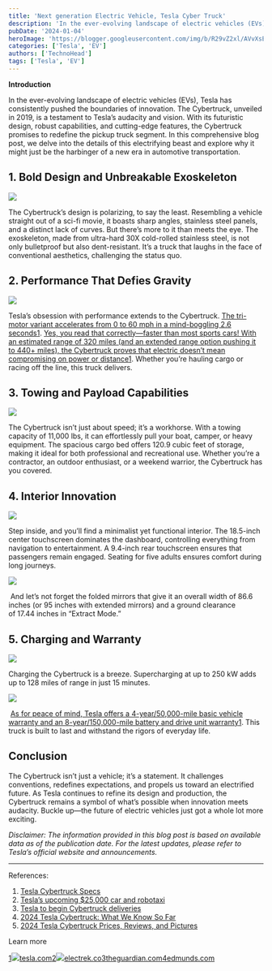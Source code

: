 ```yaml
---
title: 'Next generation Electric Vehicle, Tesla Cyber Truck'
description: 'In the ever-evolving landscape of electric vehicles (EVs), Tesla has consistently pushed the boundaries of innovation.'
pubDate: '2024-01-04'
heroImage: 'https://blogger.googleusercontent.com/img/b/R29vZ2xl/AVvXsEgx5RltfvYcKN7caJQUkhFIXnXpaVOwvriYeRrKD9xtcwNOjSOkAdhOrEk-M5oEAtQrt4Z3dgUzeE3XgwfUBmYyM38hLlu8ul5DFvyYTz5W__LVa2weMpLY2BBPfHqndwa5J9g05TG5C3vW8U7jVX5cb-h2LQrZWqj8_mvau06ECI9OQousUmDKvrc5PhQ/s1200/cybertruck-flip-la-1574556398%20(1).jpg'
categories: ['Tesla', 'EV']
authors: ['TechnoHead']
tags: ['Tesla', 'EV']
---
```





**Introduction**

In the ever-evolving landscape of electric vehicles (EVs), Tesla has consistently pushed the boundaries of innovation. The Cybertruck, unveiled in 2019, is a testament to Tesla’s audacity and vision. With its futuristic design, robust capabilities, and cutting-edge features, the Cybertruck promises to redefine the pickup truck segment. In this comprehensive blog post, we delve into the details of this electrifying beast and explore why it might just be the harbinger of a new era in automotive transportation.

  

**1\. Bold Design and Unbreakable Exoskeleton**
-----------------------------------------------

[![](https://blogger.googleusercontent.com/img/b/R29vZ2xl/AVvXsEjZMOL26juPSlezSNm9igD52djEMGOOJJRrcNuK0b03V1HYH3ETRY8LZgUzXYxOq9fACbagATatF8A-c_LvcXJAwj9b9l8ftCGxJnCLbLg5pCn0BbSXahtSqYExbjveZQ9DqCTNJyc02mqf2tsZcA8DFAgXhctjacCiUt6WjD8a_OYnATWmG8JMFiGX4lA/w640-h320/structure.jpg)](https://blogger.googleusercontent.com/img/b/R29vZ2xl/AVvXsEjZMOL26juPSlezSNm9igD52djEMGOOJJRrcNuK0b03V1HYH3ETRY8LZgUzXYxOq9fACbagATatF8A-c_LvcXJAwj9b9l8ftCGxJnCLbLg5pCn0BbSXahtSqYExbjveZQ9DqCTNJyc02mqf2tsZcA8DFAgXhctjacCiUt6WjD8a_OYnATWmG8JMFiGX4lA/s600/structure.jpg)

  

The Cybertruck’s design is polarizing, to say the least. Resembling a vehicle straight out of a sci-fi movie, it boasts sharp angles, stainless steel panels, and a distinct lack of curves. But there’s more to it than meets the eye. The exoskeleton, made from ultra-hard 30X cold-rolled stainless steel, is not only bulletproof but also dent-resistant. It’s a truck that laughs in the face of conventional aesthetics, challenging the status quo.

**2\. Performance That Defies Gravity**
---------------------------------------

[![](https://blogger.googleusercontent.com/img/b/R29vZ2xl/AVvXsEgejmPbQ6sUhcFlyn8HkG9-22EqNUXQ4CBT9veVOsRaAaMBGaCluuN-6m8SyMSUm6zTYI4XO87DK1CXm7a_R63hzf8YjzAbVjOcKPSmbm941FN-1KsVIVRuOR8eBMZfzctesoGQeWpc4p2KivDD0HKTmwoDLGuH0kZRzUOpEw58OTq8Jd8WvdRp6W83SNQ/w640-h360/unplugged-performance-tesla-cybertruck-invincible-image-9-1-656ac25757b94.jpg)](https://blogger.googleusercontent.com/img/b/R29vZ2xl/AVvXsEgejmPbQ6sUhcFlyn8HkG9-22EqNUXQ4CBT9veVOsRaAaMBGaCluuN-6m8SyMSUm6zTYI4XO87DK1CXm7a_R63hzf8YjzAbVjOcKPSmbm941FN-1KsVIVRuOR8eBMZfzctesoGQeWpc4p2KivDD0HKTmwoDLGuH0kZRzUOpEw58OTq8Jd8WvdRp6W83SNQ/s1200/unplugged-performance-tesla-cybertruck-invincible-image-9-1-656ac25757b94.jpg)

  

Tesla’s obsession with performance extends to the Cybertruck. [The tri-motor variant accelerates from 0 to 60 mph in a mind-boggling 2.6 seconds](https://www.tesla.com/cybertruck)[1](https://www.tesla.com/cybertruck). [Yes, you read that correctly—faster than most sports cars! With an estimated range of 320 miles (and an extended range option pushing it to 440+ miles), the Cybertruck proves that electric doesn’t mean compromising on power or distance](https://www.tesla.com/cybertruck)[1](https://www.tesla.com/cybertruck). Whether you’re hauling cargo or racing off the line, this truck delivers.

**3\. Towing and Payload Capabilities**
---------------------------------------

[![](https://blogger.googleusercontent.com/img/b/R29vZ2xl/AVvXsEgPOaBWiQjnAhFR69Zf_CkqYlEUDvGnCONeJAO7wpm5b3Omy39ct-BbWzNaGiwcx9ve_QZ6UwrXQ99Htr0Wb8IPqqJdtauoGhn3GIw4Fa0E1o8ZvhIN1LZUlYzq_d1i3YmVOaKeGtumV2GJTdUD6WVDDooui3xOP1CfMWFHeKY8AaBo7j78HcrMHpljZ2Q/w640-h427/ScreenShot2023-10-05at12.21.01AM.webp)](https://blogger.googleusercontent.com/img/b/R29vZ2xl/AVvXsEgPOaBWiQjnAhFR69Zf_CkqYlEUDvGnCONeJAO7wpm5b3Omy39ct-BbWzNaGiwcx9ve_QZ6UwrXQ99Htr0Wb8IPqqJdtauoGhn3GIw4Fa0E1o8ZvhIN1LZUlYzq_d1i3YmVOaKeGtumV2GJTdUD6WVDDooui3xOP1CfMWFHeKY8AaBo7j78HcrMHpljZ2Q/s1200/ScreenShot2023-10-05at12.21.01AM.webp)

  

The Cybertruck isn’t just about speed; it’s a workhorse. With a towing capacity of 11,000 lbs, it can effortlessly pull your boat, camper, or heavy equipment. The spacious cargo bed offers 120.9 cubic feet of storage, making it ideal for both professional and recreational use. Whether you’re a contractor, an outdoor enthusiast, or a weekend warrior, the Cybertruck has you covered.

**4\. Interior Innovation**
---------------------------

[![](https://blogger.googleusercontent.com/img/b/R29vZ2xl/AVvXsEjknTmdZHduY1TpDqspvUua6cKVsT_QR8H-q2nHDW5RRrs6kKciGn1KTAK1kxrZTTH6-2kMOUiNbD-MzrqpmjTUSBYqNH5C9Vd2SrFwOx9y9sMpja8DB-gZyCIsUY_FNKIkM0C_iun5-Dl_S1iksyRTl7E4X3CFRXfGWrkSA3vWCuAhpnN86AVWPgPbDCo/w640-h494/tesla-cybertruck-interior-front-seat-infotainment-ui-small.jpg)](https://blogger.googleusercontent.com/img/b/R29vZ2xl/AVvXsEjknTmdZHduY1TpDqspvUua6cKVsT_QR8H-q2nHDW5RRrs6kKciGn1KTAK1kxrZTTH6-2kMOUiNbD-MzrqpmjTUSBYqNH5C9Vd2SrFwOx9y9sMpja8DB-gZyCIsUY_FNKIkM0C_iun5-Dl_S1iksyRTl7E4X3CFRXfGWrkSA3vWCuAhpnN86AVWPgPbDCo/s1263/tesla-cybertruck-interior-front-seat-infotainment-ui-small.jpg)

  

Step inside, and you’ll find a minimalist yet functional interior. The 18.5-inch center touchscreen dominates the dashboard, controlling everything from navigation to entertainment. A 9.4-inch rear touchscreen ensures that passengers remain engaged. Seating for five adults ensures comfort during long journeys.

  

[![](https://blogger.googleusercontent.com/img/b/R29vZ2xl/AVvXsEigr5g4hC7bK3wJveGJOfdN13wMVp1HuWV4jlcC9oZDWc_MYYea_SLQn3X4Tw9_OphFN9TLav9b9A2YgPgASnPDuLO5JA-vDfJ_xSnBW2CRok-WvkhUPSBxV8BZ_2PJAI33eETkA8cv6sDk5jyWciM-PttYnRBkgZvxNTS9bw1CZtXnlWQeOtuhf_q3LgE/w640-h427/2024-tesla-cybertruck-second-row-seats-carbuzz-1206249.jpg)](https://blogger.googleusercontent.com/img/b/R29vZ2xl/AVvXsEigr5g4hC7bK3wJveGJOfdN13wMVp1HuWV4jlcC9oZDWc_MYYea_SLQn3X4Tw9_OphFN9TLav9b9A2YgPgASnPDuLO5JA-vDfJ_xSnBW2CRok-WvkhUPSBxV8BZ_2PJAI33eETkA8cv6sDk5jyWciM-PttYnRBkgZvxNTS9bw1CZtXnlWQeOtuhf_q3LgE/s840/2024-tesla-cybertruck-second-row-seats-carbuzz-1206249.jpg)

  

  

  

 And let’s not forget the folded mirrors that give it an overall width of 86.6 inches (or 95 inches with extended mirrors) and a ground clearance of 17.44 inches in “Extract Mode.”

**5\. Charging and Warranty**
-----------------------------

  

[![](https://blogger.googleusercontent.com/img/b/R29vZ2xl/AVvXsEgKA7Z_sBcqPMW0ntPjZ6d8XlS_2oXb0LJqk2FIA9NqXzwhEzyFHddEf8P4ECNoiESJKi-KAxUEj390cPqA8VT7D-DdtptdvI1Ciy2H5Gw5vQh_nxciSIQ00QXCS9kHqlHXOMu6_yyp3Wo7-S_DYMmmglb7DjBWVLkXtxG9bwgbDwmJnqvCX4ZAHLZ3pDA/w640-h360/tesla-cybertruck-charging-inlet-source-ryanzohoury-twitter.jpg)](https://blogger.googleusercontent.com/img/b/R29vZ2xl/AVvXsEgKA7Z_sBcqPMW0ntPjZ6d8XlS_2oXb0LJqk2FIA9NqXzwhEzyFHddEf8P4ECNoiESJKi-KAxUEj390cPqA8VT7D-DdtptdvI1Ciy2H5Gw5vQh_nxciSIQ00QXCS9kHqlHXOMu6_yyp3Wo7-S_DYMmmglb7DjBWVLkXtxG9bwgbDwmJnqvCX4ZAHLZ3pDA/s1920/tesla-cybertruck-charging-inlet-source-ryanzohoury-twitter.jpg)

  

  

Charging the Cybertruck is a breeze. Supercharging at up to 250 kW adds up to 128 miles of range in just 15 minutes.

  

[![](https://blogger.googleusercontent.com/img/b/R29vZ2xl/AVvXsEg02sIYLcE_J87S_36C2Jb5hl3TUa25SU-s1rqiEJznQ2TdEBznsEsjCF5ab-3XzhL1aczYW8SGXBiFCRgFhpLq50Qu0wXH9etsnTxQGjxGzV9guhvVCihHAGm-YF7Fc5_pehiA3YA8ivwQHffFtzKWwXasxFrp_akNGwJDIb3Ys7FkNH-ZnZVx9QZYQ7Q/w640-h360/New-Battery-Pack-Tesla-Battery-Day-Watermarked.jpg)](https://blogger.googleusercontent.com/img/b/R29vZ2xl/AVvXsEg02sIYLcE_J87S_36C2Jb5hl3TUa25SU-s1rqiEJznQ2TdEBznsEsjCF5ab-3XzhL1aczYW8SGXBiFCRgFhpLq50Qu0wXH9etsnTxQGjxGzV9guhvVCihHAGm-YF7Fc5_pehiA3YA8ivwQHffFtzKWwXasxFrp_akNGwJDIb3Ys7FkNH-ZnZVx9QZYQ7Q/s1900/New-Battery-Pack-Tesla-Battery-Day-Watermarked.jpg)

  

  

  

 [As for peace of mind, Tesla offers a 4-year/50,000-mile basic vehicle warranty and an 8-year/150,000-mile battery and drive unit warranty](https://www.tesla.com/cybertruck)[1](https://www.tesla.com/cybertruck). This truck is built to last and withstand the rigors of everyday life.

**Conclusion**
--------------

The Cybertruck isn’t just a vehicle; it’s a statement. It challenges conventions, redefines expectations, and propels us toward an electrified future. As Tesla continues to refine its design and production, the Cybertruck remains a symbol of what’s possible when innovation meets audacity. Buckle up—the future of electric vehicles just got a whole lot more exciting.

_Disclaimer: The information provided in this blog post is based on available data as of the publication date. For the latest updates, please refer to Tesla’s official website and announcements._

* * *

References:

1.  [Tesla Cybertruck Specs](https://www.tesla.com/cybertruck)
2.  [Tesla’s upcoming $25,000 car and robotaxi](https://electrek.co/2023/09/09/tesla-upcoming-25000-car-robotaxi-futuristic-looking-cybertruck-like/)
3.  [Tesla to begin Cybertruck deliveries](https://www.theguardian.com/technology/2023/nov/30/tesla-cybertrucks-delivery-begins)
4.  [2024 Tesla Cybertruck: What We Know So Far](https://www.caranddriver.com/tesla/cybertruck)
5.  [2024 Tesla Cybertruck Prices, Reviews, and Pictures](https://www.edmunds.com/tesla/cybertruck/)

Learn more

[1![](blob:https://www.bing.com/fc26e623-265a-4243-9390-9b75d3ec6fc6)tesla.com](https://www.tesla.com/cybertruck)[2![](blob:https://www.bing.com/68fb32f4-f8c4-4038-9246-ce920ca2200c)electrek.co](https://electrek.co/2023/09/09/tesla-upcoming-25000-car-robotaxi-futuristic-looking-cybertruck-like/)[3theguardian.com](https://www.theguardian.com/technology/2023/nov/30/tesla-cybertrucks-delivery-begins)[4edmunds.com](https://www.edmunds.com/tesla/cybertruck/)